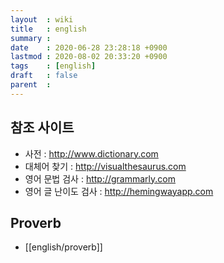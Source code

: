 ```yaml
---
layout  : wiki
title   : english
summary : 
date    : 2020-06-28 23:28:18 +0900
lastmod : 2020-08-02 20:33:20 +0900
tags    : [english]
draft   : false
parent  : 
---
```


## 참조 사이트
 * 사전 : http://www.dictionary.com
 * 대체어 찾기 : http://visualthesaurus.com
 * 영어 문법 검사 : http://grammarly.com
 * 영어 글 난이도 검사 : http://hemingwayapp.com
 
## Proverb 
 * [[english/proverb]]
